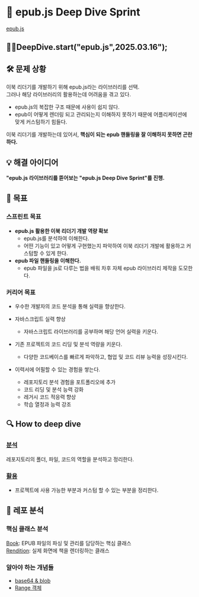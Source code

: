 # 📖 epub.js Deep Dive Sprint

[epub.js](https://github.com/futurepress/epub.js)

## 🏃‍♂️DeepDive.start("epub.js",2025.03.16");

## 🛠️ 문제 상황

이북 리더기를 개발하기 위해 epub.js라는 라이브러리를 선택.  
그러나 해당 라이브러리의 활용하는데 어려움을 겪고 있다.

- epub.js의 복잡한 구조 때문에 사용이 쉽지 않다.
- epub이 어떻게 렌더링 되고 관리되는지 이해하지 못하기 때문에 어플리케이션에 맞게 커스텀하기 힘들다.

이북 리더기를 개발하는데 있어서, **핵심이 되는 epub 핸들링을 잘 이해하지 못하면 곤란하다.**

## 💡 해결 아이디어

**"epub.js 라이브러리를 뜯어보는 "epub.js Deep Dive Sprint"를 진행.**

## 🎯 목표

### 스프린트 목표

- **epub.js 활용한 이북 리더기 개발 역량 확보**
  - epub.js를 분석하여 이해한다.
  - 어떤 기능이 있고 어떻게 구현했는지 파악하여 이북 리더기 개발에 활용하고 커스텀할 수 있게 한다.
- **epub 파일 핸들링을 이해한다.**
  - epub 파일을 js로 다루는 법을 배워 차후 자체 epub 라이브러리 제작을 도모한다.

### 커리어 목표

- 우수한 개발자의 코드 분석을 통해 실력을 향상한다.

- 자바스크립트 실력 향상

  - 자바스크립트 라이브러리를 공부하며 해당 언어 실력을 키운다.

- 기존 프로젝트의 코드 리딩 및 분석 역량을 키운다.

  - 다양한 코드베이스를 빠르게 파악하고, 협업 및 코드 리뷰 능력을 성장시킨다.

- 이력서에 어필할 수 있는 경험을 쌓는다.

  - 레포지토리 분석 경험을 포트폴리오에 추가
  - 코드 리딩 및 분석 능력 강화
  - 레거시 코드 적응력 향상
  - 학습 열정과 능력 강조

## 🔍 How to deep dive

### [분석](#레포-분석)

레포지토리의 폴더, 파일, 코드의 역할을 분석하고 정리한다.

### [활용](#활용-방안)

- 프로젝트에 사용 가능한 부분과 커스텀 할 수 있는 부분을 정리한다.

## 🚀 레포 분석

### 핵심 클래스 분석

[Book](./documentation/Book.md): EPUB 파일의 파싱 및 관리를 담당하는 핵심 클래스  
[Rendition](./documentation/Rendition.md): 실제 화면에 책을 렌더링하는 클래스

### 알아야 하는 개념들

- [base64 & blob](./documentation/base64-blob.md)
- [Range 객체](./documentation//Range.md)



